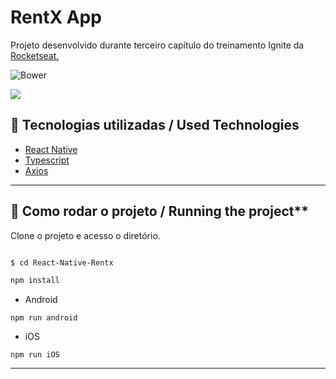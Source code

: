 # RentX App
Projeto desenvolvido durante terceiro capítulo do treinamento Ignite da [Rocketseat.](https://www.rocketseat.com.br/)

![Bower](https://img.shields.io/bower/l/boot)

![](cover.png)




## 🧪 Tecnologias utilizadas / Used Technologies

- [React Native](https://reactnative.dev/)
- [Typescript](https://www.typescriptlang.org/)
- [Axios](https://axios-http.com/ptbr/docs/intro)


----------------------------------------------------------------------------------------------------------

## 🚀 Como rodar o projeto / Running the project**

Clone o projeto e acesso o diretório.

```bash

$ cd React-Native-Rentx

npm install
```

- Android

```
npm run android
```

- iOS

```
npm run iOS
```

----------------------------------------------------------------------------------------------------------
